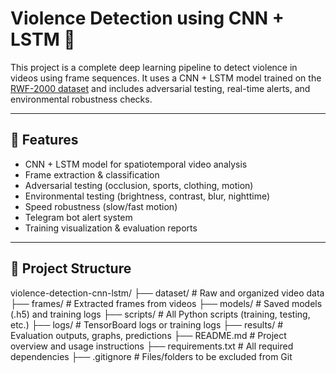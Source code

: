 # Violence Detection using CNN + LSTM 🚨

This project is a complete deep learning pipeline to detect violence in videos using frame sequences. It uses a CNN + LSTM model trained on the [RWF-2000 dataset](https://www.kaggle.com/datasets/vulamnguyen/rwf2000) and includes adversarial testing, real-time alerts, and environmental robustness checks.

---

## 🧠 Features
- CNN + LSTM model for spatiotemporal video analysis
- Frame extraction & classification
- Adversarial testing (occlusion, sports, clothing, motion)
- Environmental testing (brightness, contrast, blur, nighttime)
- Speed robustness (slow/fast motion)
- Telegram bot alert system
- Training visualization & evaluation reports

---

## 📁 Project Structure
violence-detection-cnn-lstm/
├── dataset/               # Raw and organized video data
├── frames/                # Extracted frames from videos
├── models/                # Saved models (.h5) and training logs
├── scripts/               # All Python scripts (training, testing, etc.)
├── logs/                  # TensorBoard logs or training logs
├── results/               # Evaluation outputs, graphs, predictions
├── README.md              # Project overview and usage instructions
├── requirements.txt       # All required dependencies
├── .gitignore             # Files/folders to be excluded from Git
